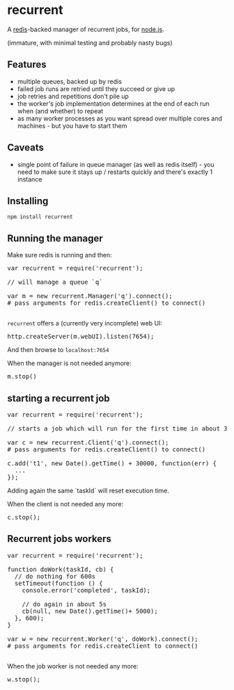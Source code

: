 recurrent
=========

A [redis](http://redis.io)-backed manager of recurrent jobs, for [node.js](http://nodejs.org).

(immature, with minimal testing and probably nasty bugs)

Features
--------

* multiple queues, backed up by redis
* failed job runs are retried until they succeed or give up
* job retries and repetitions don't pile up
* the worker's job implementation determines at the end of each run when (and whether) to repeat
* as many worker processes as you want spread over multiple cores and machines - but you have to start them

Caveats
-------

* single point of failure in queue manager (as well as redis itself) - you need to make sure it stays up / restarts quickly and there's exactly 1 instance

Installing
----------

`npm install recurrent`

Running the manager
-------------------

Make sure redis is running and then:

<pre>
var recurrent = require('recurrent');

// will manage a queue `q`

var m = new recurrent.Manager('q').connect();
# pass arguments for redis.createClient() to connect()

</pre>

`recurrent` offers a (currently very incomplete) web UI:

<pre>
http.createServer(m.webUI).listen(7654);
</pre>

And then browse to `localhost:7654`

When the manager is not needed anymore:

<pre>
m.stop()
</pre>

starting a recurrent job
------------------------

<pre>
var recurrent = require('recurrent');

// starts a job which will run for the first time in about 30s

var c = new recurrent.Client('q').connect();
# pass arguments for redis.createClient() to connect()

c.add('t1', new Date().getTime() + 30000, function(err) {
  ...
});
</pre>

Adding again the same ´taskId´ will reset execution time.

When the client is not needed any more:

<pre>
c.stop();
</pre>

Recurrent jobs workers
----------------------

<pre>
var recurrent = require('recurrent');

function doWork(taskId, cb) {
  // do nothing for 600s
  setTimeout(function () {
    console.error('completed', taskId);

    // do again in about 5s
    cb(null, new Date().getTime()+ 5000);
  }, 600);
}

var w = new recurrent.Worker('q', doWork).connect();
# pass arguments for redis.createClient to connect()

</pre>

When the job worker is not needed any more:

<pre>
w.stop();
</pre>
